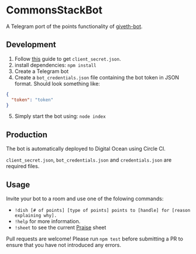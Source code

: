# CommonsStackBot
A Telegram port of the points functionality of [giveth-bot](https://github.com/Giveth/giveth-bot).

## Development
1. Follow [this](https://developers.google.com/sheets/api/quickstart/nodejs) guide to get `client_secret.json`.
2. install dependencies: `npm install`
3. Create a Telegram bot
4. Create a `bot_credentials.json` file containing the bot token in JSON format. Should look something like:

```json
{
  "token": "token"
}
```

5. Simply start the bot using: `node index`

## Production
The bot is automatically deployed to Digital Ocean using Circle CI.

`client_secret.json`, `bot_credentials.json` and `credentials.json` are required files.

## Usage
Invite your bot to a room and use one of the folowing commands:
* `!dish [# of points] [type of points] points to [handle] for [reason explaining why].`
* `!help` for more information.
* `!sheet` to see the current [Praise](https://wiki.commonsstack.org/contributors-guide) sheet

Pull requests are welcome!
Please run `npm test` before submitting a PR to ensure that you have not introduced any errors.
